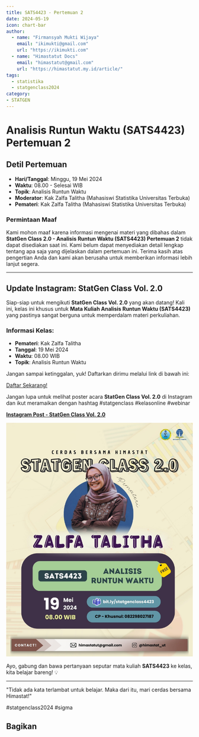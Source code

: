 ```yaml
--- 
title: SATS4423 - Pertemuan 2
date: 2024-05-19
icon: chart-bar
author:
  - name: "Firmansyah Mukti Wijaya"
    email: "ikimukti@gmail.com"
    url: "https://ikimukti.com"
  - name: "Himastatut Docs"
    email: "himastatut@gmail.com"
    url: "https://himastatut.my.id/article/"
tags:
  - statistika
  - statgenclass2024
category: 
- STATGEN
--- 
```


# Analisis Runtun Waktu (SATS4423) Pertemuan 2

## Detil Pertemuan

- **Hari/Tanggal**: Minggu, 19 Mei 2024  
- **Waktu**: 08.00 - Selesai WIB  
- **Topik**: Analisis Runtun Waktu  
- **Moderator**: Kak Zalfa Talitha (Mahasiswi Statistika Universitas Terbuka)  
- **Pemateri**: Kak Zalfa Talitha (Mahasiswi Statistika Universitas Terbuka)

### Permintaan Maaf
Kami mohon maaf karena informasi mengenai materi yang dibahas dalam **StatGen Class 2.0 - Analisis Runtun Waktu (SATS4423) Pertemuan 2** tidak dapat disediakan saat ini. Kami belum dapat menyediakan detail lengkap tentang apa saja yang dijelaskan dalam pertemuan ini. Terima kasih atas pengertian Anda dan kami akan berusaha untuk memberikan informasi lebih lanjut segera.

--- 

## Update Instagram: StatGen Class Vol. 2.0

Siap-siap untuk mengikuti **StatGen Class Vol. 2.0** yang akan datang! Kali ini, kelas ini khusus untuk **Mata Kuliah Analisis Runtun Waktu (SATS4423)** yang pastinya sangat berguna untuk memperdalam materi perkuliahan.

### Informasi Kelas:

- **Pemateri**: Kak Zalfa Talitha
- **Tanggal**: 19 Mei 2024
- **Waktu**: 08.00 WIB
- **Topik**: Analisis Runtun Waktu

Jangan sampai ketinggalan, yuk! Daftarkan dirimu melalui link di bawah ini:

[Daftar Sekarang!](https://bit.ly/statgenclass4423)

Jangan lupa untuk melihat poster acara **StatGen Class Vol. 2.0** di Instagram dan ikut meramaikan dengan hashtag #statgenclass #kelasonline #webinar

[**Instagram Post - StatGen Class Vol. 2.0**](https://www.instagram.com/p/C7GOa04LRm1/?img_index=1)

![StatGen Class 2.0 Poster](pertemuan_2_image.png)

Ayo, gabung dan bawa pertanyaan seputar mata kuliah **SATS4423** ke kelas, kita belajar bareng! 💡

--- 

"Tidak ada kata terlambat untuk belajar. Maka dari itu, mari cerdas bersama Himastat!"

#statgenclass2024 #sigma


## Bagikan
<Share colorful />
<GitContributors />
<GitChangelog />